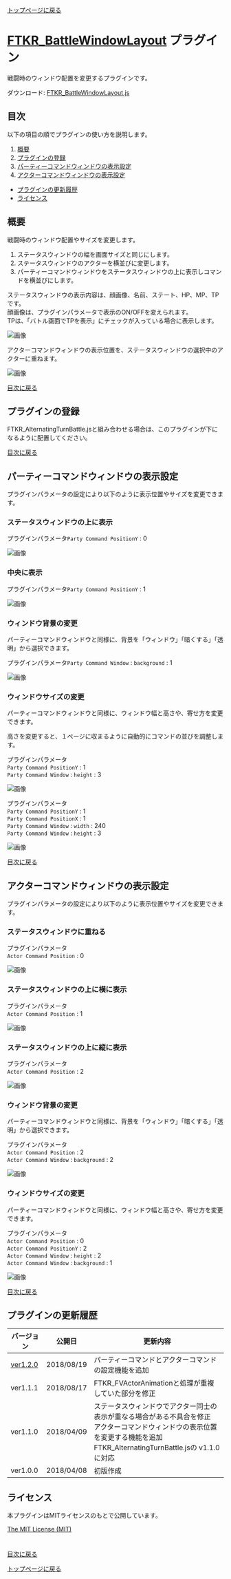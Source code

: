 [トップページに戻る](README.md)

# [FTKR_BattleWindowLayout](FTKR_BattleWindowLayout.js) プラグイン

戦闘時のウィンドウ配置を変更するプラグインです。

ダウンロード: [FTKR_BattleWindowLayout.js](https://raw.githubusercontent.com/futokoro/RPGMaker/master/FTKR_BattleWindowLayout.js)

## 目次

以下の項目の順でプラグインの使い方を説明します。
1. [概要](#概要)
1. [プラグインの登録](#プラグインの登録)
1. [パーティーコマンドウィンドウの表示設定](#パーティーコマンドウィンドウの表示設定)
1. [アクターコマンドウィンドウの表示設定](#アクターコマンドウィンドウの表示設定)
* [プラグインの更新履歴](#プラグインの更新履歴)
* [ライセンス](#ライセンス)

## 概要

戦闘時のウィンドウ配置やサイズを変更します。

1. ステータスウィンドウの幅を画面サイズと同じにします。
2. ステータスウィンドウのアクターを横並びに変更します。
3. パーティーコマンドウィンドウをステータスウィンドウの上に表示しコマンドを横並びにします。

ステータスウィンドウの表示内容は、顔画像、名前、ステート、HP、MP、TPです。<br>
顔画像は、プラグインパラメータで表示のON/OFFを変えられます。<br>
TPは、「バトル画面でTPを表示」にチェックが入っている場合に表示します。

![画像](image/FTKR_BattleWindowLayout/n01_001.png)

アクターコマンドウィンドウの表示位置を、ステータスウィンドウの選択中のアクターに重ねます。

![画像](image/FTKR_BattleWindowLayout/n01_002.png)

[目次に戻る](#目次)

## プラグインの登録

FTKR_AlternatingTurnBattle.jsと組み合わせる場合は、このプラグインが下になるように配置してください。

[目次に戻る](#目次)

## パーティーコマンドウィンドウの表示設定

プラグインパラメータの設定により以下のように表示位置やサイズを変更できます。

### ステータスウィンドウの上に表示
プラグインパラメータ`Party Command PositionY` : 0

![画像](image/FTKR_BattleWindowLayout/n01_001.png)

### 中央に表示
プラグインパラメータ`Party Command PositionY` : 1

![画像](image/FTKR_BattleWindowLayout/n01_003.png)

### ウィンドウ背景の変更
パーティーコマンドウィンドウと同様に、背景を「ウィンドウ」「暗くする」「透明」から選択できます。

プラグインパラメータ`Party Command Window` : `background` : 1

![画像](image/FTKR_BattleWindowLayout/n01_007.png)

### ウィンドウサイズの変更

パーティーコマンドウィンドウと同様に、ウィンドウ幅と高さや、寄せ方を変更できます。

高さを変更すると、１ページに収まるように自動的にコマンドの並びを調整します。

プラグインパラメータ<br>
`Party Command PositionY` : 1<br>
`Party Command Window` : `height` : 3

![画像](image/FTKR_BattleWindowLayout/n01_005.png)

プラグインパラメータ<br>
`Party Command PositionY` : 1<br>
`Party Command PositionX` : 1<br>
`Party Command Window` : `width` : 240<br>
`Party Command Window` : `height` : 3

![画像](image/FTKR_BattleWindowLayout/n01_009.png)

[目次に戻る](#目次)

## アクターコマンドウィンドウの表示設定

プラグインパラメータの設定により以下のように表示位置やサイズを変更できます。

### ステータスウィンドウに重ねる
プラグインパラメータ<br>
`Actor Command Position` : 0

![画像](image/FTKR_BattleWindowLayout/n01_002.png)

### ステータスウィンドウの上に横に表示
プラグインパラメータ<br>
`Actor Command Position` : 1

![画像](image/FTKR_BattleWindowLayout/n01_004.png)

### ステータスウィンドウの上に縦に表示
プラグインパラメータ<br>
`Actor Command Position` : 2

![画像](image/FTKR_BattleWindowLayout/n01_006.png)

### ウィンドウ背景の変更

パーティーコマンドウィンドウと同様に、背景を「ウィンドウ」「暗くする」「透明」から選択できます。

プラグインパラメータ<br>
`Actor Command Position` : 2
<br>
`Actor Command Window` : `background` : 2

![画像](image/FTKR_BattleWindowLayout/n01_008.png)

### ウィンドウサイズの変更

パーティーコマンドウィンドウと同様に、ウィンドウ幅と高さや、寄せ方を変更できます。

プラグインパラメータ<br>
`Actor Command Position` : 0<br>
`Actor Command PositionY` : 2<br>
`Actor Command Window` : `height` : 2<br>
`Actor Command Window` : `background` : 1

![画像](image/FTKR_BattleWindowLayout/n01_010.png)

[目次に戻る](#目次)

## プラグインの更新履歴

| バージョン | 公開日 | 更新内容 |
| --- | --- | --- |
| [ver1.2.0](FTKR_BattleWindowLayout.js)| 2018/08/19 | パーティーコマンドとアクターコマンドの設定機能を追加 |
| ver1.1.1| 2018/08/17 | FTKR_FVActorAnimationと処理が重複していた部分を修正 |
| ver1.1.0| 2018/04/09 | ステータスウィンドウでアクター同士の表示が重なる場合がある不具合を修正<br>アクターコマンドウィンドウの表示位置を変更する機能を追加<br>FTKR_AlternatingTurnBattle.jsの v1.1.0 に対応 |
| ver1.0.0 | 2018/04/08 | 初版作成 |


## ライセンス

本プラグインはMITライセンスのもとで公開しています。

[The MIT License (MIT)](https://opensource.org/licenses/mit-license.php)

#
[目次に戻る](#目次)

[トップページに戻る](README.md)